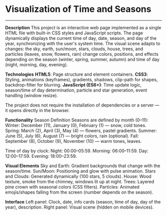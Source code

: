 # Visualization of Time and Seasons
---
**Description**
This project is an interactive web page implemented as a single HTML file with built-in CSS styles and JavaScript scripts. The page dynamically displays the current time of day, date, season, and day of the year, synchronizing with the user's system time. The visual scene adapts to changes: the sky, earth, sun/moon, stars, clouds, house, trees, and particles (leaves, snow, flowers, rain) change colors, positions, and effects depending on the season (winter, spring, summer, autumn) and time of day (night, morning, day, evening).

**Technologies**
**HTML5**: Page structure and element containers.
**CSS3**: Styling, animations (keyframes), gradients, shadows, clip-path for shapes, backdrop-filter for blurring.
**JavaScript (ES6+)**: Time update logic, season/time of day determination, particle and star generation, event handling (window resize).

The project does not require the installation of dependencies or a server — it opens directly in the browser.

**Functionality**
Season Definition
Seasons are defined by month (0–11):
Winter: December (11), January (0), February (1) — snow, cold tones.
Spring: March (2), April (3), May (4) — flowers, pastel gradients.
Summer: June (5), July (6), August (7) — bright colors, rain (optional).
Fall: September (8), October (9), November (10) — warm tones, leaves.

Time of day by clock:
Night: 00:00–05:59.
Morning: 06:00–11:59.
Day: 12:00–17:59.
Evening: 18:00–23:59.

**Visual Elements**
Sky and Earth: Gradient backgrounds that change with the season/time.
Sun/Moon: Positioning and glow with pulse animation.
Stars and Clouds: Generated dynamically (100 stars, 5 clouds).
House: Wood texture, smoke from the chimney, windows lit up at night.
Trees: Layered pine crown with seasonal colors (CSS filters).
Particles: Animated emojis/shapes falling from the screen (number depends on the season).

**Interface**
Left panel: Clock, date, info cards (season, time of day, day of the year), description.
Right panel: Visual scene (hidden on mobile devices).
